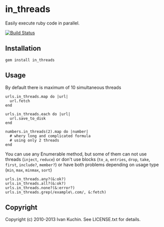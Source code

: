 # in_threads

Easily execute ruby code in parallel.

[![Build Status](https://travis-ci.org/toy/in_threads.png?branch=master)](https://travis-ci.org/toy/in_threads)

## Installation

    gem install in_threads

## Usage

By default there is maximum of 10 simultaneous threads

    urls.in_threads.map do |url|
      url.fetch
    end

    urls.in_threads.each do |url|
      url.save_to_disk
    end

    numbers.in_threads(2).map do |number|
      # whery long and complicated formula
      # using only 2 threads
    end

You can use any Enumerable method, but some of them can not use threads (`inject`, `reduce`) or don't use blocks (`to_a`, `entries`, `drop`, `take`, `first`, `include?`, `member?`) or have both problems depending on usage type (`min`, `max`, `minmax`, `sort`)

    urls.in_threads.any?(&:ok?)
    urls.in_threads.all?(&:ok?)
    urls.in_threads.none?(&:error?)
    urls.in_threads.grep(/example\.com/, &:fetch)

## Copyright

Copyright (c) 2010-2013 Ivan Kuchin. See LICENSE.txt for details.
